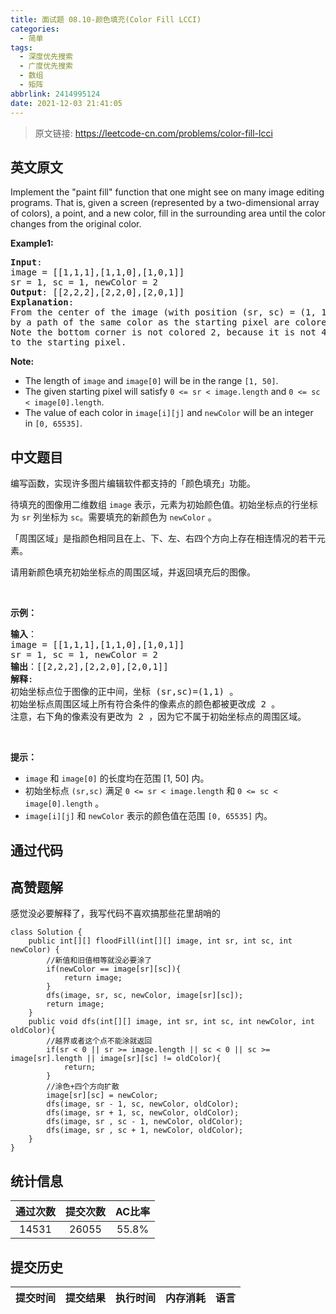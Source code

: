 ```yaml
---
title: 面试题 08.10-颜色填充(Color Fill LCCI)
categories:
  - 简单
tags:
  - 深度优先搜索
  - 广度优先搜索
  - 数组
  - 矩阵
abbrlink: 2414995124
date: 2021-12-03 21:41:05
---
```


> 原文链接: https://leetcode-cn.com/problems/color-fill-lcci


## 英文原文
<div><p>Implement the &quot;paint fill&quot; function that one might see on many image editing programs. That is, given a screen (represented by a two-dimensional array of colors), a point, and a new color, fill in the surrounding area until the color changes from the original color.</p>

<p><strong>Example1:</strong></p>

<pre>
<strong>Input</strong>: 
image = [[1,1,1],[1,1,0],[1,0,1]] 
sr = 1, sc = 1, newColor = 2
<strong>Output</strong>: [[2,2,2],[2,2,0],[2,0,1]]
<strong>Explanation</strong>: 
From the center of the image (with position (sr, sc) = (1, 1)), all pixels connected 
by a path of the same color as the starting pixel are colored with the new color.
Note the bottom corner is not colored 2, because it is not 4-directionally connected
to the starting pixel.</pre>

<p><b>Note:</b></p>

<ul>
	<li>The length of&nbsp;<code>image</code>&nbsp;and&nbsp;<code>image[0]</code>&nbsp;will be in the range&nbsp;<code>[1, 50]</code>.</li>
	<li>The given starting pixel will satisfy&nbsp;<code>0 &lt;= sr &lt; image.length</code>&nbsp;and&nbsp;<code>0 &lt;= sc &lt; image[0].length</code>.</li>
	<li>The value of each color in&nbsp;<code>image[i][j]</code>&nbsp;and&nbsp;<code>newColor</code>&nbsp;will be an integer in&nbsp;<code>[0, 65535]</code>.</li>
</ul>
</div>

## 中文题目
<div><p>编写函数，实现许多图片编辑软件都支持的「颜色填充」功能。</p>

<p>待填充的图像用二维数组 <code>image</code> 表示，元素为初始颜色值。初始坐标点的行坐标为 <code>sr</code> 列坐标为 <code>sc</code>。需要填充的新颜色为 <code>newColor</code> 。</p>

<p>「周围区域」是指颜色相同且在上、下、左、右四个方向上存在相连情况的若干元素。</p>

<p>请用新颜色填充初始坐标点的周围区域，并返回填充后的图像。</p>

<p> </p>

<p><strong>示例：</strong></p>

<pre>
<strong>输入</strong>：
image = [[1,1,1],[1,1,0],[1,0,1]] 
sr = 1, sc = 1, newColor = 2
<strong>输出</strong>：[[2,2,2],[2,2,0],[2,0,1]]
<strong>解释</strong>: 
初始坐标点位于图像的正中间，坐标 (sr,sc)=(1,1) 。
初始坐标点周围区域上所有符合条件的像素点的颜色都被更改成 2 。
注意，右下角的像素没有更改为 2 ，因为它不属于初始坐标点的周围区域。
</pre>

<p> </p>

<p><strong>提示：</strong></p>

<ul>
	<li><code>image</code> 和 <code>image[0]</code> 的长度均在范围 [1, 50] 内。</li>
	<li>初始坐标点 <code>(sr,sc)</code> 满足 <code>0 <= sr < image.length</code> 和 <code>0 <= sc < image[0].length</code> 。</li>
	<li><code>image[i][j]</code> 和 <code>newColor</code> 表示的颜色值在范围 <code>[0, 65535]</code> 内。</li>
</ul>
</div>

## 通过代码
<RecoDemo>
</RecoDemo>


## 高赞题解
感觉没必要解释了，我写代码不喜欢搞那些花里胡哨的
```
class Solution {
    public int[][] floodFill(int[][] image, int sr, int sc, int newColor) {
        //新值和旧值相等就没必要涂了
        if(newColor == image[sr][sc]){
            return image;
        }
        dfs(image, sr, sc, newColor, image[sr][sc]);
        return image;
    }
    public void dfs(int[][] image, int sr, int sc, int newColor, int oldColor){
        //越界或者这个点不能涂就返回
        if(sr < 0 || sr >= image.length || sc < 0 || sc >= image[sr].length || image[sr][sc] != oldColor){
            return;
        }
        //涂色+四个方向扩散
        image[sr][sc] = newColor;
        dfs(image, sr - 1, sc, newColor, oldColor);
        dfs(image, sr + 1, sc, newColor, oldColor);
        dfs(image, sr , sc - 1, newColor, oldColor);
        dfs(image, sr , sc + 1, newColor, oldColor);
    }
}
```


## 统计信息
| 通过次数 | 提交次数 | AC比率 |
| :------: | :------: | :------: |
|    14531    |    26055    |   55.8%   |

## 提交历史
| 提交时间 | 提交结果 | 执行时间 |  内存消耗  | 语言 |
| :------: | :------: | :------: | :--------: | :--------: |
